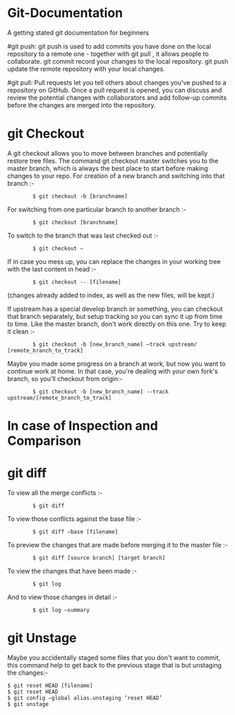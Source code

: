 # Git-Documentation
A getting stated git documentation for beginners


#git push:
git push is used to add commits you have done on the local repository to a remote one - together with git pull , it allows people to collaborate. git commit record your changes to the local repository. git push update the remote repository with your local changes.




#git pull:
Pull requests let you tell others about changes you've pushed to a repository on GitHub. Once a pull request is opened, you can discuss and review the potential changes with collaborators and add follow-up commits before the changes are merged into the repository.

# git Checkout

A git checkout allows you to move between branches and potentially restore tree files. The command git checkout master switches you to the master branch, which is always the best place to start before making changes to your repo.
For creation of a new branch and switching into that branch :-     
   
        	$ git checkout -b [branchname]

For switching from one particular branch to another branch :-    
        
        	$ git checkout [branchname]

To switch to the branch that was last checked out :-    
	
        	$ git checkout –

If in case you mess up, you can replace the changes in your working tree with the last content in head :-     
	
        	$ git checkout -- [filename]
(changes already added to index, as well as the new files, will be kept.)

If upstream has a special develop branch or something, you can checkout that branch separately, but setup tracking so you can sync it up from time to time. Like the master branch, don't work directly on this one. Try to keep it clean :-    
        
        	$ git checkout -b [new_branch_name] –track upstream/ [remote_branch_to_track]

Maybe you made some progress on a branch at work, but now you want to continue work at home. In that case, you're dealing with your own fork's branch, so you'll checkout from origin:-     
	
        	$ git checkout -b [new_branch_name] --track upstream/[remote_branch_to_track]

# In case of Inspection and Comparison 
# git diff

To view all the merge conflicts :-     
        
        	$ git diff

To view those conflicts against the base file :-     
        
        	$ git diff –base [filename]

To preview the changes that are made before merging it to the master file :-     
        
        	$ git diff [source branch] [target branch]

To view the changes that have been made :-     
        
        	$ git log

And to view those changes in detail :-     
        
        	$ git log –summary

# git Unstage

Maybe you accidentally staged some files that you don't want to commit, this command help to get back to the previous stage that is but unstaging the changes:- 


	$ git reset HEAD [filename]
	$ git reset HEAD	
	$ git config –global alias.unstaging ‘reset HEAD’
	$ git unstage


